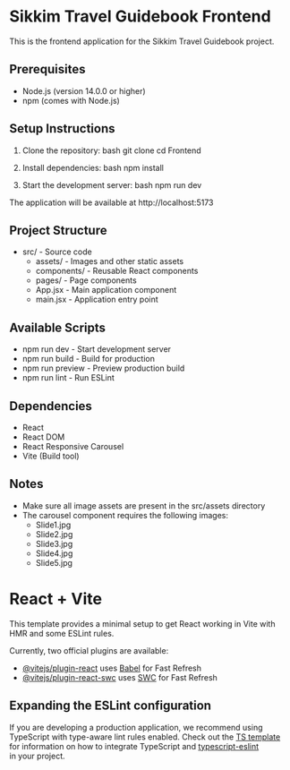 # Sikkim Travel Guidebook Frontend

This is the frontend application for the Sikkim Travel Guidebook project.

## Prerequisites

- Node.js (version 14.0.0 or higher)
- npm (comes with Node.js)

## Setup Instructions

1. Clone the repository:
bash
git clone <repository-url>
cd Frontend


2. Install dependencies:
bash
npm install


3. Start the development server:
bash
npm run dev


The application will be available at http://localhost:5173

## Project Structure

- src/ - Source code
  - assets/ - Images and other static assets
  - components/ - Reusable React components
  - pages/ - Page components
  - App.jsx - Main application component
  - main.jsx - Application entry point

## Available Scripts

- npm run dev - Start development server
- npm run build - Build for production
- npm run preview - Preview production build
- npm run lint - Run ESLint

## Dependencies

- React
- React DOM
- React Responsive Carousel
- Vite (Build tool)

## Notes

- Make sure all image assets are present in the src/assets directory
- The carousel component requires the following images:
  - Slide1.jpg
  - Slide2.jpg
  - Slide3.jpg
  - Slide4.jpg
  - Slide5.jpg

# React + Vite

This template provides a minimal setup to get React working in Vite with HMR and some ESLint rules.

Currently, two official plugins are available:

- [@vitejs/plugin-react](https://github.com/vitejs/vite-plugin-react/blob/main/packages/plugin-react) uses [Babel](https://babeljs.io/) for Fast Refresh
- [@vitejs/plugin-react-swc](https://github.com/vitejs/vite-plugin-react/blob/main/packages/plugin-react-swc) uses [SWC](https://swc.rs/) for Fast Refresh

## Expanding the ESLint configuration

If you are developing a production application, we recommend using TypeScript with type-aware lint rules enabled.
Check out the [TS template](https://github.com/vitejs/vite/tree/main/packages/create-vite/template-react-ts) for information on how to integrate TypeScript and [typescript-eslint](https://typescript-eslint.io) in your project.
